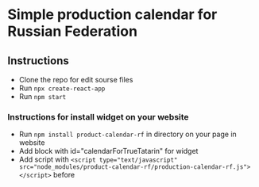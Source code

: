 # Simple production calendar for Russian Federation

## Instructions 

* Clone the repo for edit sourse files
* Run `npx create-react-app`
* Run `npm start`

### Instructions for install widget on your website

* Run `npm install product-calendar-rf` in directory on your page in website
* Add block with id="calendarForTrueTatarin" for widget 
* Add script with `<script type="text/javascript" src="node_modules/product-calendar-rf/production-calendar-rf.js"></script>` before </body>

